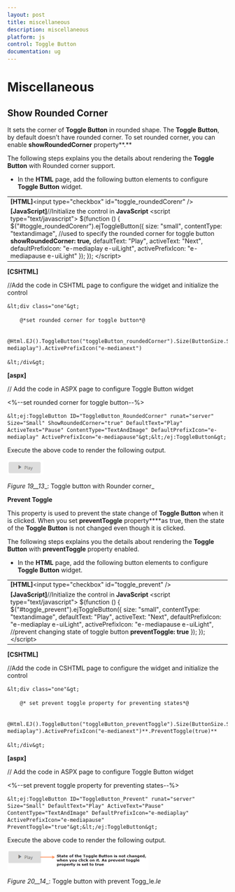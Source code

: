 ```yaml
---
layout: post
title: miscellaneous
description: miscellaneous
platform: js
control: Toggle Button
documentation: ug
---
```


# Miscellaneous

## Show Rounded Corner 

It sets the corner of **Toggle Button** in rounded shape. The **Toggle Button**, by default doesn’t have rounded corner. To set rounded corner, you can enable **showRoundedCorner** property**.**

The following steps explains you the details about rendering the **Toggle Button** with Rounded corner support. 

* In the **HTML** page, add the following button elements to configure **Toggle Button** widget.



<table>
<tr>
<td>
<b>[HTML]</b>&lt;input type="checkbox" id="toggle_roundedCorenr" /&gt;  </td></tr>
<tr>
<td>
<b>[JavaScript]</b>//Initialize the control in <b>JavaScript</b>    &lt;script type="text/javascript"&gt;        $(function () {            $("#toggle_roundedCorenr").ejToggleButton({                size: "small",                contentType: "textandimage",                //used to specify the rounded corner for toggle button<b>                showRoundedCorner: true,</b>                defaultText: "Play",                activeText: "Next",                defaultPrefixIcon: "e-mediaplay e-uiLight",                activePrefixIcon: "e-mediapause e-uiLight"            });        });    &lt;/script&gt;</td></tr>
</table>


**[CSHTML]**

//Add the code in CSHTML page to configure the widget and initialize the control



    &lt;div class="one"&gt;

        @*set rounded corner for toggle button*@       

                 @Html.EJ().ToggleButton("toggleButton_roundedCorner").Size(ButtonSize.Small).**ShowRoundedCorner(true).**ContentType(ContentType.TextAndImage).DefaultText("Play").ActiveText("Next").DefaultPrefixIcon("e-mediaplay").ActivePrefixIcon("e-medianext")       

    &lt;/div&gt;



**[aspx]**

// Add the code in ASPX page to configure Toggle Button widget

&lt;%--set rounded corner for toggle button--%&gt;



    &lt;ej:ToggleButton ID="ToggleButton_RoundedCorner" runat="server" Size="Small" ShowRoundedCorner="true" DefaultText="Play" ActiveText="Pause" ContentType="TextAndImage" DefaultPrefixIcon="e-mediaplay" ActivePrefixIcon="e-mediapause"&gt;&lt;/ej:ToggleButton&gt;



Execute the above code to render the following output.

![](miscellaneous_images\miscellaneous_img1.png)

_Figure_ _19__13__: Toggle button with Rounder corner_

**Prevent Toggle**

This property is used to prevent the state change of **Toggle Button** when it is clicked. When you set **preventToggle** property****as true, then the state of the **Toggle Button** is not changed even though it is clicked.

The following steps explains you the details about rendering the **Toggle Button** with **preventToggle** property enabled.

* In the **HTML** page, add the following button elements to configure **Toggle Button** widget.



<table>
<tr>
<td>
<b>[HTML]</b>&lt;input type="checkbox" id="toggle_prevent" /&gt;</td></tr>
<tr>
<td>
<b>[JavaScript]</b>//Initialize the control in <b>JavaScript</b>    &lt;script type="text/javascript"&gt;        $(function () {            $("#toggle_prevent").ejToggleButton({                size: "small",                contentType: "textandimage",                defaultText: "Play",                activeText: "Next",                defaultPrefixIcon: "e-mediaplay e-uiLight",                activePrefixIcon: "e-mediapause e-uiLight",                //prevent changing state of toggle button<b>                preventToggle: true</b>            });        });    &lt;/script&gt;</td></tr>
</table>


**[CSHTML]**

//Add the code in CSHTML page to configure the widget and initialize the control



    &lt;div class="one"&gt;

        @* set prevent toggle property for preventing states*@       

                 @Html.EJ().ToggleButton("toggleButton_preventToggle").Size(ButtonSize.Small).ContentType(ContentType.TextAndImage).DefaultText("Play").ActiveText("Next").DefaultPrefixIcon("e-mediaplay").ActivePrefixIcon("e-medianext")**.PreventToggle(true)**       

    &lt;/div&gt;



**[aspx]**

// Add the code in ASPX page to configure Toggle Button widget

&lt;%--set prevent toggle property for preventing states--%&gt;



    &lt;ej:ToggleButton ID="ToggleButton_Prevent" runat="server" Size="Small" DefaultText="Play" ActiveText="Pause" ContentType="TextAndImage" DefaultPrefixIcon="e-mediaplay" ActivePrefixIcon="e-mediapause" PreventToggle="true"&gt;&lt;/ej:ToggleButton&gt;



Execute the above code to render the following output.



![](miscellaneous_images\miscellaneous_img2.png)

_Figure_ _20__14__: Toggle button with prevent Togg_le._le_





